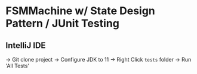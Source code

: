 # FSMMachine w/ State Design Pattern / JUnit Testing

## IntelliJ IDE

-> Git clone project
-> Configure JDK to 11
-> Right Click `tests` folder -> Run 'All Tests'


